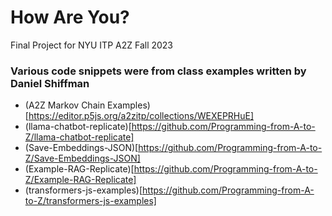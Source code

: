 # How Are You?

Final Project for NYU ITP A2Z Fall 2023

### Various code snippets were from class examples written by Daniel Shiffman

- (A2Z Markov Chain Examples)[https://editor.p5js.org/a2zitp/collections/WEXEPRHuE]
- (llama-chatbot-replicate)[https://github.com/Programming-from-A-to-Z/llama-chatbot-replicate]
- (Save-Embeddings-JSON)[https://github.com/Programming-from-A-to-Z/Save-Embeddings-JSON]
- (Example-RAG-Replicate)[https://github.com/Programming-from-A-to-Z/Example-RAG-Replicate]
- (transformers-js-examples)[https://github.com/Programming-from-A-to-Z/transformers-js-examples]
